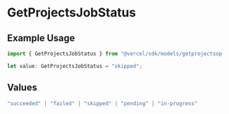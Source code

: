 # GetProjectsJobStatus

## Example Usage

```typescript
import { GetProjectsJobStatus } from "@vercel/sdk/models/getprojectsop.js";

let value: GetProjectsJobStatus = "skipped";
```

## Values

```typescript
"succeeded" | "failed" | "skipped" | "pending" | "in-progress"
```